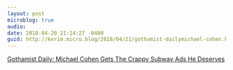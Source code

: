 ```yaml
---
layout: post
microblog: true
audio: 
date: 2018-04-20 21:14:27 -0400
guid: http://kerim.micro.blog/2018/04/21/gothamist-dailymichael-cohen.html
---
```

[Gothamist Daily: Michael Cohen Gets The Crappy Subway Ads He Deserves](https://mailchi.mp/6caa4e6b3c57/gothamist-dailymichael-cohen-gets-the-crappy-subway-ads-he-deserves?e=6e3e9116d2)
